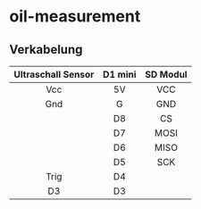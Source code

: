 # oil-measurement

## Verkabelung
| Ultraschall Sensor | D1 mini | SD Modul |
|:------------------:|:-------:|:--------:|
|         Vcc        |    5V   |    VCC   |
|         Gnd        |    G    |    GND   |
|                    |    D8   |    CS    |
|                    |    D7   |   MOSI   |
|                    |    D6   |   MISO   |
|                    |    D5   |    SCK   |
|        Trig        |    D4   |          |
|         D3         |    D3   |          |
